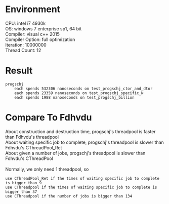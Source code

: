# Environment
CPU: intel i7 4930k<br>
OS: windows 7 enterprise sp1, 64 bit<br>
Compiler: visual c++ 2015<br>
Compiler Option: full optimization<br>
Iteration: 10000000<br>
Thread Count: 12
# Result
	progschj
		each spends 532306 nanoseconds on test_progschj_ctor_and_dtor
		each spends 23359 nanoseconds on test_progschj_specific_N
		each spends 1988 nanoseconds on test_progschj_billion
# Compare To Fdhvdu
About construction and destruction time, progschj's threadpool is faster than Fdhvdu's threadpool<br>
About waiting specific job to complete, progschj's threadpool is slower than Fdhvdu's CThreadPool_Ret<br>
About given a number of jobs, progschj's threadpool is slower than Fdhvdu's CThreadPool<br><br>
Normally, we only need 1 threadpool, so

	use CThreadPool_Ret if the times of waiting specific job to complete is bigger than 9
	use CThreadpool if the times of waiting specific job to complete is bigger than 37
	use CThreadpool if the number of jobs is bigger than 134